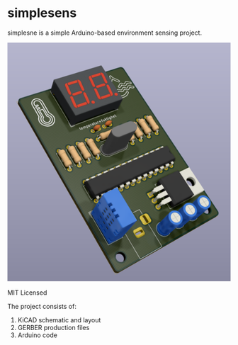 # simplesens
simplesne is a simple Arduino-based environment sensing project.

![simplesens model](/media/front_model_3D.PNG)

MIT Licensed

The project consists of: 
  1. KiCAD schematic and layout
  2. GERBER production files
  3. Arduino code

